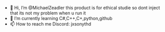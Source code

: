 - 👋 Hi, I’m @MichaelZeadler
 this product is for ethical studie so dont inject that its not my problem when u run it
- 🌱 I’m currently learning C#,C++,C+,python,github
- 📫 How to reach me Discord: jxsonythd

<!---
MichaelZeadler/Noescape is a ✨ special ✨ repository because its Read line 1 `README.md` appears on your GitHub profile.
You can click the Preview link to take a look at your changes.
--->
